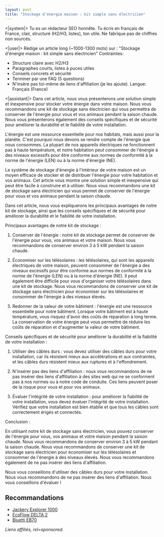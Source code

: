 ```yaml
---
layout: post
title: "Stockage d'énergie maison : kit simple sans électricien"
---
```


<|system|>
Tu es un rédacteur SEO honnête. Tu écris en français de France, clair, structuré (H2/H3, listes), ton utile. Ne fabrique pas de chiffres non sourcés.
 
<|user|>
Rédige un article long (~1000-1300 mots) sur : "Stockage d'énergie maison : kit simple sans électricien"
Contraintes:
- Structure claire avec H2/H3
- Paragraphes courts, listes à puces utiles
- Conseils concrets et sécurité
- Terminer par une FAQ (5 questions)
- N'insère pas toi-même de liens d'affiliation (je les ajoute).
Langue: Français (France)
 
<|assistant|>
Dans cet article, nous vous présenterons une solution simple et inexpensive pour stocker votre énergie dans votre maison. Nous vous recommandons une kit de stockage sans électricien qui vous permettra de conserver de l'énergie pour vous et vos animaux pendant la saison chaude. Nous vous présenterons également des conseils spécifiques et de sécurité pour améliorer la durabilité et le fiabilité de votre installation.

L'énergie est une ressource essentielle pour nos habitats, mais aussi pour la planète. C'est pourquoi nous devons se rendre compte de l'énergie que nous consommes. La plupart de nos appareils électriques ne fonctionnent pas à haute température, et notre habitation peut consommer de l'énergie à des niveaux excessifs pour être conforme aux normes de conformité à la norme de l'énergie (LEN) ou à la norme d'énergie (NE). 

Le système de stockage d'énergie à l'intérieur de votre maison est un moyen efficace de stocker et de distribuer l'énergie pour votre habitation et vos animaux. Cet article vous montre une solution simple et inexpensive qui peut être facile à construire et à utiliser. Nous vous recommandons une kit de stockage sans électricien qui vous permet de conserver de l'énergie pour vous et vos animaux pendant la saison chaude. 

Dans cet article, nous vous expliquerons les principaux avantages de notre kit de stockage, ainsi que les conseils spécifiques et de sécurité pour améliorer la durabilité et le fiabilité de votre installation.

Principaux avantages de notre kit de stockage :

1. Conserver de l'énergie : notre kit de stockage permet de conserver de l'énergie pour vous, vos animaux et votre maison. Nous vous recommandons de conserver environ 3 à 5 kW pendant la saison chaude.

2. Économiser sur les télésolaires : les télésolaires, qui sont les appareils électriques de votre maison, peuvent consommer de l'énergie à des niveaux excessifs pour être conforme aux normes de conformité à la norme de l'énergie (LEN) ou à la norme d'énergie (NE). Il peut également être difficile pour vous d'organiser votre télésolaires dans une kit de stockage. Nous vous recommandons de conserver une kit de stockage sans électricien pour économiser sur les télésolaires et consommer de l'énergie à des niveaux élevés.

3. Redonner de la valeur de votre bâtiment : l'énergie est une ressource essentielle pour notre bâtiment. Lorsque votre bâtiment est à haute température, vous risquez d'avoir des coûts de réparation à long terme. La conservation de votre énergie peut vous permettre de réduire les coûts de réparation et d'augmenter la valeur de votre bâtiment.

Conseils spécifiques et de sécurité pour améliorer la durabilité et la fiabilité de votre installation :

1. Utiliser des câbles durs : vous devez utiliser des câbles durs pour votre installation, car ils résistent mieux aux accélérations et aux contraintes, et les câbles durs résistent mieux aux ruptures et à l'effondrement.

2. N'insérer pas des liens d'affiliation : nous vous recommandons de ne pas insérer des liens d'affiliation à des sites web qui ne se conforment pas à nos normes ou à notre code de conduite. Ces liens peuvent poser de la risque pour vous et pour vos animaux.

3. Évaluer l'intégrité de votre installation : pour améliorer la fiabilité de votre installation, vous devez évaluer l'intégrité de votre installation. Vérifiez que votre installation est bien établie et que tous les câbles sont correctement érigés et connectés.

Conclusion :

En utilisant notre kit de stockage sans électricien, vous pouvez conserver de l'énergie pour vous, vos animaux et votre maison pendant la saison chaude. Nous vous recommandons de conserver environ 3 à 5 kW pendant la saison chaude. Nous vous recommandons de conserver une kit de stockage sans électricien pour économiser sur les télésolaires et consommer de l'énergie à des niveaux élevés. Nous vous recommandons également de ne pas insérer des liens d'affiliation.

Nous vous conseillons d'utiliser des câbles durs pour votre installation. Nous vous recommandons de ne pas insérer des liens d'affiliation. Nous vous conseillons d'évaluer l

## Recommandations

- [Jackery Explorer 1000](https://www.amazon.fr/dp/B09D8GKRWQ/?tag=corentin0c7-21)
- [EcoFlow DELTA 2](https://www.amazon.fr/dp/B0B3DP4W6J/?tag=corentin0c7-21)
- [Bluetti EB70](https://www.amazon.fr/dp/B09TPTJ3T3/?tag=corentin0c7-21)

*Liens affiliés, rel=sponsored.*